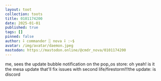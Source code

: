 ```yaml
---
layout: toot
collection: toots
title: 0101174200
date: 2025-01-01
published: true
tags: []
pinned: false
author: ⸸ commander ░ nova ⸸ :~$
avatar: /img/avatar/daemon.jpeg
mastodon: https://mastodon.online/@cmdr_nova/0101174200
---
```


me, sees the update bubble notification on the pop_os store: oh yeah! is it the mesa update that'll fix issues with second life/firestorm!!!the update: is discord
